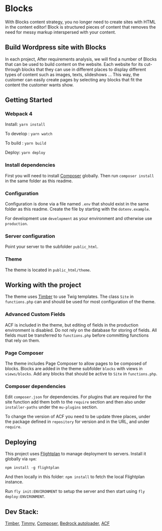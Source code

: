 # Blocks
With Blocks content strategy, you no longer need to create sites with HTML in the content editor! Block is structured pieces of content that removes the need for messy markup interspersed with your content.

## Build Wordpress site with Blocks

In each project, After requirements analysis, we will find a number of Blocks that can be used to build content on the website. Each website for its cut-through blocks that they can use in different places to display different types of content such as images, texts, slideshows ... This way, the customer can easily create pages by selecting any blocks that fit the content the customer wants show.

## Getting Started

### Webpack 4
Install:
`yarn install`

To develop :
`yarn watch `

 To build :
`yarn build `

Deploy: 
`yarn deploy`


### Install dependencies

First you will need to install [Composer](https://getcomposer.org/) globally. Then run `composer install` in the same folder as this readme.

### Configuration

Configuration is done via a file named `.env` that should exist in the same folder as this readme. Create the file by starting with the `dotenv.example`.

For development use `development` as your environment and otherwise use `production`.

### Server configuration

Point your server to the subfolder `public_html`.

### Theme

The theme is located in `public_html/theme`.


## Working with the project

The theme uses [Timber](https://github.com/jarednova/timber/wiki) to use Twig templates. The class `Site` in `functions.php` can and should be used for most configuration of the theme.

### Advanced Custom Fields

ACF is included in the theme, but editing of fields in the production environment is disabled. Do not rely on the database for storing of fields. All fields must be transferred to `functions.php` before committing functions that rely on them.

### Page Composer

The theme includes Page Composer to allow pages to be composed of blocks. Blocks are added in the theme subfolder `blocks` with views in `views/blocks`. Add any blocks that should be active to `Site` in `functions.php`.

### Composer dependencies

Edit `composer.json` for dependencies. For plugins that are required for the site function add them both to the `require` section and then also under `installer-paths` under the `mu-plugins` section.

To change the version of ACF you need to be update three places, under the package defined in `repository` for version and in the URL, and under `require`.

## Deploying

This project uses [Flightplan](https://github.com/pstadler/flightplan) to manage deployment to servers. Install it globally via `npm`:

`npm install -g flightplan`

And then locally in this folder: `npm install` to fetch the local Flightplan instance.

Run `fly init:ENVIRONMENT` to setup the server and then start using `fly deploy:ENVIRONMENT`.

## Dev Stack: 
[Timber](https://github.com/timber/timber),  [Timmy](https://github.com/mindkomm/timmy), [Composer](), [Bedrock autoloader](https://roots.io/bedrock/docs/mu-plugins-autoloader/), [ACF](https://www.advancedcustomfields.com/)
